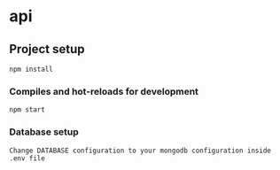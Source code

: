 # api

## Project setup
```
npm install
```

### Compiles and hot-reloads for development
```
npm start
```

### Database setup
```
Change DATABASE configuration to your mongodb configuration inside .env file

